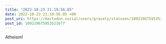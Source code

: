 ```yaml
---
title: "2022-10-23 21:19:56.85"
date: 2022-10-23 21:19:56.85 +00
post_uri: https://mastodon.social/users/gravely/statuses/109219675953521677
post_id: 109219675953521677
---
```

Atheism!


